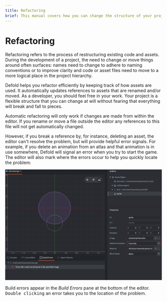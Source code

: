 ```yaml
---
title: Refactoring
brief: This manual covers how you can change the structure of your project easily with the help of powerful refactoring.
---
```


# Refactoring

Refactoring refers to the process of restructuring existing code and assets. During the development of a project, the need to change or move things around often surfaces: names need to change to adhere to naming conventions or to improve clarity and code or asset files need to move to a more logical place in the project hierarchy.

Defold helps you refactor efficiently by keeping track of how assets are used. It automatically updates references to assets that are renamed and/or moved. As a developer, you should feel free in your work. Your project is a flexible structure that you can change at will without fearing that everything will break and fall to pieces.

<div class='important' markdown='1'>
Automatic refactoring will only work if changes are made from within the editor. If you rename or move a file outside the editor any references to this file will not get automatically changed.
</div>

However, if you break a reference by, for instance, deleting an asset, the editor can't resolve the problem, but will provide helpful error signals. For example, if you delete an animation from an atlas and that animation is in use somewhere, Defold will signal an error when you try to start the game. The editor will also mark where the errors occur to help you quickly locate the problem:

![Refactoring error](images/workflow/delete_error.png)

Build errors appear in the *Build Errors* pane at the bottom of the editor. <kbd>Double clicking</kbd> an error takes you to the location of the problem.
